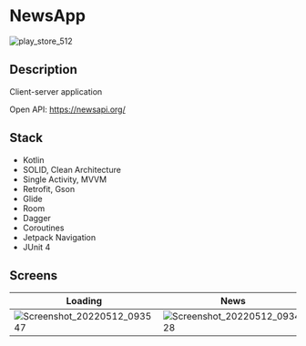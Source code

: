 # NewsApp
![play_store_512](https://user-images.githubusercontent.com/60883208/167852196-086a408c-36b9-4d03-9c3d-2d854aa16a1a.png)
## Description
Client-server application

Open API: https://newsapi.org/
## Stack
- Kotlin
- SOLID, Clean Architecture
- Single Activity, MVVM
- Retrofit, Gson
- Glide
- Room
- Dagger
- Coroutines
- Jetpack Navigation
- JUnit 4
## Screens
| Loading | News | News description |
| ------------- | ------------- | ------------- |
| ![Screenshot_20220512_093547](https://user-images.githubusercontent.com/60883208/168008264-da5bce32-903b-4c85-acd1-5a643db485d4.png) | ![Screenshot_20220512_093428](https://user-images.githubusercontent.com/60883208/168008126-d123acf4-aff4-4658-bb29-88da60f8629d.png) | ![Screenshot_20220512_093524](https://user-images.githubusercontent.com/60883208/168008201-b80a393c-a478-4e71-921b-4f0d9f3342e5.png) |
